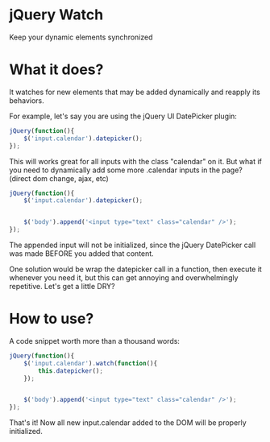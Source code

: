 jQuery Watch
============

Keep your dynamic elements synchronized

What it does?
============

It watches for new elements that may be added dynamically and reapply its behaviors.

For example, let's say you are using the jQuery UI DatePicker plugin:

```javascript
jQuery(function(){
    $('input.calendar').datepicker();
});
```

This will works great for all inputs with the class "calendar" on it. But what if you need to dynamically add some more .calendar inputs in the page? (direct dom change, ajax, etc)

```javascript
jQuery(function(){
    $('input.calendar').datepicker();


    $('body').append('<input type="text" class="calendar" />');
});
```

The appended input will not be initialized, since the jQuery DatePicker call was made BEFORE you added that content.

One solution would be wrap the datepicker call in a function, then execute it whenever you need it, but this can get annoying and overwhelmingly repetitive. Let's get a little DRY?

How to use?
============

A code snippet worth more than a thousand words:

```javascript
jQuery(function(){
    $('input.calendar').watch(function(){
        this.datepicker();
    });


    $('body').append('<input type="text" class="calendar" />');
});
```

That's it! Now all new input.calendar added to the DOM will be properly initialized.
